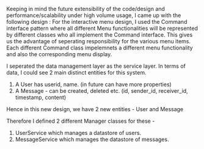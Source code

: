 
Keeping in mind the future extensibility of the code/design and performance/scalability under high volume usage, 
I came up with the following design :
For the interactive menu design, I used the Command interface pattern where all different Menu functionalities will be represented by different classes who all implement the Command interface. 
This gives us the advantage of seperating responsibility for the various menu items. Each different Command class impelemnets a different menu functionality and also the corresponding menu display. 

I seperated the data management layer as the service layer. 
In terms of data, I could see 2 main distinct entities for this system. 
1. A User has  userid, name. (in future can have more properties) 
2. A Message - can be created, deleted etc. (id, sender_id, receiver_id, timestamp, content)

Hence in this new design, we have 2 new entities -  User and Message

Therefore I defined 2 different Manager classes for these - 
1. UserService which manages a datastore of users.
2. MessageService which manages the datastore of messages. 




